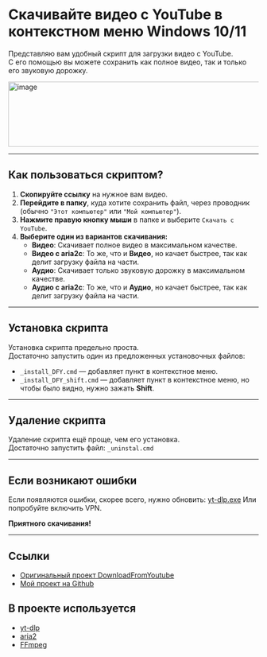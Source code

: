 # Скачивайте видео с YouTube в контекстном меню Windows 10/11

Представляю вам удобный скрипт для загрузки видео с YouTube.  
С его помощью вы можете сохранить как полное видео, так и только его звуковую дорожку.

<img width="567" height="131" alt="image" src="https://github.com/user-attachments/assets/82ab93ef-4d9c-48be-800c-8221e69ca6d9" />


---

## Как пользоваться скриптом?

1. **Скопируйте ссылку** на нужное вам видео.  
2. **Перейдите в папку**, куда хотите сохранить файл, через проводник (обычно `"Этот компьютер"` или `"Мой компьютер"`).  
3. **Нажмите правую кнопку мыши** в папке и выберите `Скачать с YouTube`.  
4. **Выберите один из вариантов скачивания:**
   - **Видео**: Скачивает полное видео в максимальном качестве.  
   - **Видео с aria2c**: То же, что и **Видео**, но качает быстрее, так как делит загрузку файла на части.  
   - **Аудио**: Скачивает только звуковую дорожку в максимальном качестве.  
   - **Аудио с aria2c**: То же, что и **Аудио**, но качает быстрее, так как делит загрузку файла на части.  

---

## Установка скрипта

Установка скрипта предельно проста.  
Достаточно запустить один из предложенных установочных файлов:

- `_install_DFY.cmd` — добавляет пункт в контекстное меню.  
- `_install_DFY_shift.cmd` — добавляет пункт в контекстное меню, но чтобы было видно, нужно зажать **Shift**.  

---

## Удаление скрипта

Удаление скрипта ещё проще, чем его установка.  
Достаточно запустить файл: `_uninstal.cmd` 


---

## Если возникают ошибки

Если появляются ошибки, скорее всего, нужно обновить: [yt-dlp.exe](https://github.com/yt-dlp/yt-dlp/releases) Или попробуйте включить VPN.  

**Приятного скачивания!**

---

## Ссылки

- [Оригинальный проект DownloadFromYoutube](https://win10tweaker.ru/forum/topic/downloadfromyoutube)  
- [Мой проект на Github](https://github.com/a111et/downloadfromyoutube/releases)  

## В проекте используется
- [yt-dlp](https://github.com/yt-dlp/yt-dlp/)
- [aria2](https://github.com/aria2/aria2)
- [FFmpeg](https://github.com/BtbN/FFmpeg-Builds)
